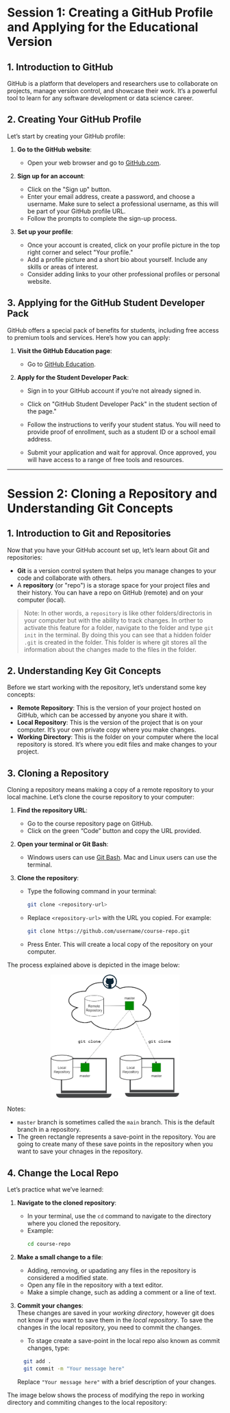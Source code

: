 
# **Session 1: Creating a GitHub Profile and Applying for the Educational Version**

## **1. Introduction to GitHub**

GitHub is a platform that developers and researchers use to collaborate on projects, manage version control, and showcase their work. It’s a powerful tool to learn for any software development or data science career.

## **2. Creating Your GitHub Profile**

Let’s start by creating your GitHub profile:

1. **Go to the GitHub website**:
   - Open your web browser and go to [GitHub.com](https://github.com).

2. **Sign up for an account**:
   - Click on the "Sign up" button.
   - Enter your email address, create a password, and choose a username. Make sure to select a professional username, as this will be part of your GitHub profile URL.
   - Follow the prompts to complete the sign-up process.

3. **Set up your profile**:
   - Once your account is created, click on your profile picture in the top right corner and select "Your profile."
   - Add a profile picture and a short bio about yourself. Include any skills or areas of interest.
   - Consider adding links to your other professional profiles or personal website.

## **3. Applying for the GitHub Student Developer Pack**

GitHub offers a special pack of benefits for students, including free access to premium tools and services. Here’s how you can apply:

1. **Visit the GitHub Education page**:
   - Go to [GitHub Education](https://education.github.com).

2. **Apply for the Student Developer Pack**:
   - Sign in to your GitHub account if you’re not already signed in.

   - Click on "GitHub Student Developer Pack" in the student section of the page."
   - Follow the instructions to verify your student status. You will need to provide proof of enrollment, such as a student ID or a school email address.
   - Submit your application and wait for approval. Once approved, you will have access to a range of free tools and resources.

---

# **Session 2: Cloning a Repository and Understanding Git Concepts**

## **1. Introduction to Git and Repositories**

Now that you have your GitHub account set up, let’s learn about Git and repositories:

- **Git** is a version control system that helps you manage changes to your code and collaborate with others.
- A **repository** (or "repo") is a storage space for your project files and their history. You can have a repo on GitHub (remote) and on your computer (local). 

>Note: In other words, a `repository` is like other folders/directoris in your computer but with the ability to track changes. In orther to activate this feature for a folder, navigate to the folder and type `git init` in the terminal. By doing this you can see that a hidden folder `.git` is created in the folder. This folder is where git stores all the information about the changes made to the files in the folder.

## **2. Understanding Key Git Concepts**

Before we start working with the repository, let’s understand some key concepts:

- **Remote Repository**: This is the version of your project hosted on GitHub, which can be accessed by anyone you share it with.
- **Local Repository**: This is the version of the project that is on your computer. It’s your own private copy where you make changes.
- **Working Directory**: This is the folder on your computer where the local repository is stored. It’s where you edit files and make changes to your project.
## **3. Cloning a Repository**

Cloning a repository means making a copy of a remote repository to your local machine. Let’s clone the course repository to your computer:

1. **Find the repository URL**:
   - Go to the course repository page on GitHub.
   - Click on the green “Code” button and copy the URL provided.

2. **Open your terminal or Git Bash**:
   - Windows users can use [Git Bash](https://git-scm.com/downloads). Mac and Linux users can use the terminal.

3. **Clone the repository**:
   - Type the following command in your terminal:
     ```bash
     git clone <repository-url>
     ```
   - Replace `<repository-url>` with the URL you copied. For example:
     ```bash
     git clone https://github.com/username/course-repo.git
     ```
   - Press Enter. This will create a local copy of the repository on your computer.

The process explained above is depicted in the image below:

<p align="center">
      <img src="./assets/clone.png" alt="Cloning a repository" width="300" hight="300"/>
</p>

Notes: 
   - `master` branch is sometimes called the `main` branch. This is the default branch in a repository.
   - The green rectangle represents a save-point in the repository. You are going to create many of these save points in the repository when you want to save your chnages in the repository.


## **4. Change the Local Repo**

Let’s practice what we’ve learned:

1. **Navigate to the cloned repository**:
   - In your terminal, use the `cd` command to navigate to the directory where you cloned the repository.
   - Example:
     ```bash
     cd course-repo
     ```

2. **Make a small change to a file**:
   - Adding, removing, or upadating any files in the repository is considered a modified state. 
   - Open any file in the repository with a text editor.
   - Make a simple change, such as adding a comment or a line of text.

3. **Commit your changes**:
   <br>
   These changes are saved in your <i>working directory</i>, however git does not know if you want to save them in the <i>local repository</i>. To save the changes in the local repository, you need to commit the changes.

   - To stage create a save-point in the local repo also known as commit changes, type:
   ```bash
     git add .
     git commit -m "Your message here"
   ```
   
   Replace `"Your message here"` with a brief description of your changes.

The image below shows the process of modifying the repo in working directory and commiting changes to the local repository: